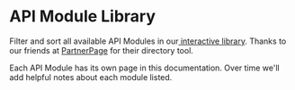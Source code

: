 # API Module Library

Filter and sort all available API Modules in our[ interactive library](https://friggframework.partnerpage.io/api-modules). Thanks to our friends at [PartnerPage](https://www.partnerpage.io/) for their directory tool.

Each API Module has its own page in this documentation. Over time we'll add helpful notes about each module listed.
